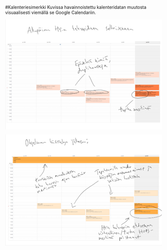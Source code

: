 #Kalenteriesimerkki
Kuvissa havainnoistettu kalenteridatan muutosta visuaalisesti viemällä se Google Calendariin.

![Before](before.png)

![After](after.png)